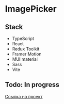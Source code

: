 # ImagePicker

## Stack
* TypeScript
* React
* Redux Toolkit
* Framer Motion
* MUI material
* Sass
* Vite
## Todo: In progress
[Cсылка на проект](https://main--cheerful-fudge-346a98.netlify.app/)
